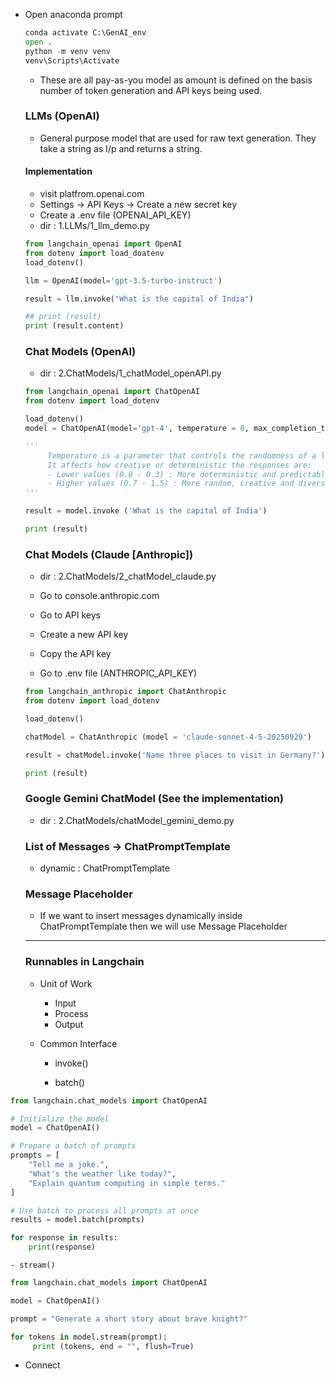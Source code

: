 - Open anaconda prompt

  ```python
  conda activate C:\GenAI_env
  open .
  python -m venv venv
  venv\Scripts\Activate
  ```

  - These are all pay-as-you model as amount is defined on the basis number of token generation and API keys being used.

  ### LLMs (OpenAI)

  - General purpose model that are used for raw text generation. They take a string as I/p and returns a string.

  #### Implementation

  - visit platfrom.openai.com
  - Settings -> API Keys -> Create a new secret key
  - Create a .env file (OPENAI_API_KEY)
  - dir : 1.LLMs/1_llm_demo.py

  ```python
  from langchain_openai import OpenAI
  from dotenv import load_doatenv
  load_dotenv()

  llm = OpenAI(model='gpt-3.5-turbo-instruct')

  result = llm.invoke("What is the capital of India")

  ## print (result)
  print (result.content)
  ```

  ### Chat Models (OpenAI)

  - dir : 2.ChatModels/1_chatModel_openAPI.py

  ```python
  from langchain_openai import ChatOpenAI
  from dotenv import load_dotenv

  load_dotenv()
  model = ChatOpenAI(model='gpt-4', temperature = 0, max_completion_token = 10)

  '''
       Temperature is a parameter that controls the randomness of a language model's output.
       It affects how creative or deterministic the responses are:
       - Lower values (0.0 - 0.3) : More deterministic and predictable.
       - Higher values (0.7 - 1.5) : More random, creative and diverse.
  '''

  result = model.invoke ('What is the capital of India')

  print (result)
  ```

  ### Chat Models (Claude [Anthropic])

  - dir : 2.ChatModels/2_chatModel_claude.py

  - Go to console.anthropic.com
  - Go to API keys
  - Create a new API key
  - Copy the API key
  - Go to .env file (ANTHROPIC_API_KEY)

  ```python
  from langchain_anthropic import ChatAnthropic
  from dotenv import load_dotenv

  load_dotenv()

  chatModel = ChatAnthropic (model = 'claude-sonnet-4-5-20250929')

  result = chatModel.invoke('Name three places to visit in Germany?')

  print (result)
  ```

  ### Google Gemini ChatModel (See the implementation)

  - dir : 2.ChatModels/chatModel_gemini_demo.py

  ### List of Messages -> ChatPromptTemplate

  - dynamic : ChatPromptTemplate

  ### Message Placeholder

  - If we want to insert messages dynamically inside ChatPromptTemplate then we will use Message Placeholder

  ***

  ### Runnables in Langchain

  - Unit of Work

    - Input
    - Process
    - Output

  - Common Interface

    - invoke()

    - batch()

```python
from langchain.chat_models import ChatOpenAI

# Initialize the model
model = ChatOpenAI()

# Prepare a batch of prompts
prompts = [
    "Tell me a joke.",
    "What's the weather like today?",
    "Explain quantum computing in simple terms."
]

# Use batch to process all prompts at once
results = model.batch(prompts)

for response in results:
    print(response)

```

    - stream()

```python
from langchain.chat_models import ChatOpenAI

model = ChatOpenAI()

prompt = "Generate a short story about brave knight?"

for tokens in model.stream(prompt):
     print (tokens, end = "", flush=True)

```

- Connect
